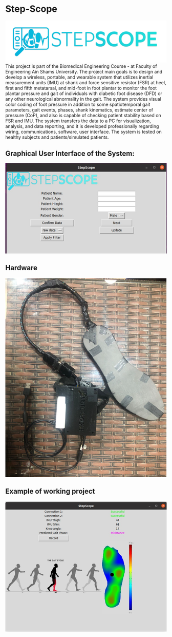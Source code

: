 # Step-Scope
![Step Scope Logo](https://github.com/mohamedeyaad/Step-Scope/blob/GUI/gui/graphics/LOGO_color.png)
This project is part of the Biomedical Engineering Course - at Faculty of Engineering Ain Shams University.
The project main goals is to design and develop a wireless, portable, and wearable system that utilizes inertial measurement units (IMU) at shank and force sensitive  resistor (FSR) at heel, first and fifth metatarsal, and mid-foot in foot plantar to monitor the foot plantar pressure and gait of individuals with diabetic foot disease (DFD) or any other neurological abnormality in 
the gait. 
The system provides visual color coding of foot pressure in addition to some spatiotemporal gait parameters, gait events, phases, shank kinematics, estimate center of  pressure (CoP), and also is capable of checking patient stability based on FSR and IMU. 
The system transfers the data to a PC for visualization, analysis, and data reporting, and it is developed professionally regarding wiring, communications, software, user interface.
The system is tested on healthy subjects and patients/simulated patients.

## Graphical User Interface of the System:
![GUI](https://github.com/mohamedeyaad/Step-Scope/blob/GUI/GUI.jpeg)

## Hardware
![Hardware](https://github.com/mohamedeyaad/Step-Scope/blob/GUI/Hardware.png)

## Example of working project
![Example - Mid Stance](https://github.com/mohamedeyaad/Step-Scope/blob/GUI/Example%20-%20Mid%20Stance.jpeg)

